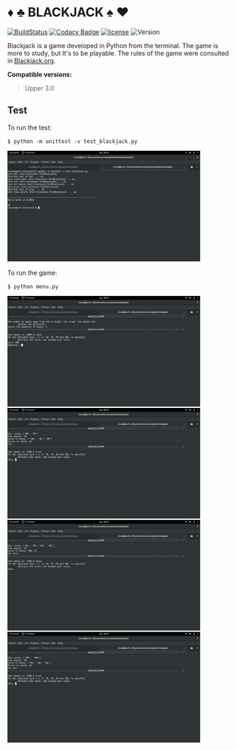 ♦ ♣ BLACKJACK ♠ ♥
=================

[![BuildStatus](https://travis-ci.org/Bhyan/blackjack.svg?branch=master)](https://travis-ci.org/Bhyan/blackjack) 
[![Codacy Badge](https://api.codacy.com/project/badge/Grade/63cea6dddf0249f299551f835935961a)](https://www.codacy.com/app/bhyanbrito-github/blackjack?utm_source=github.com&utm_medium=referral&utm_content=Bhyan/blackjack&utm_campaign=badger) 
[![license](https://img.shields.io/github/license/mashape/apistatus.svg)]()
![Version](https://img.shields.io/badge/version-beta-orange.svg)

Blackjack is a game developed in Python from the terminal. The game is more to study, but It's to be playable.
The rules of the game were consulted in [Blackjack.org](http://www.blackjack.org/blackjack-rules/).

**Compatible versions:**
  > Upper 3.0

Test
----

To run the test:
```
$ python -m unittest -v test_blackjack.py
```
<img src="https://github.com/Bhyan/blackjack/blob/master/screenshot/screenshot_test.png" alt="screenshot_test" width="435" height="250">

To run the game:
```
$ python menu.py
```
<img src="https://github.com/Bhyan/blackjack/blob/master/screenshot/screenshot_01.png" alt="screenshot_01" width="435" height="250"><img src="https://github.com/Bhyan/blackjack/blob/master/screenshot/screenshot_02.png" alt="screenshot_02" width="435" height="250">
<img src="https://github.com/Bhyan/blackjack/blob/master/screenshot/screenshot_03.png" alt="screenshot_03" width="435" height="250"><img src="https://github.com/Bhyan/blackjack/blob/master/screenshot/screenshot_04.png" alt="screenshot_04" width="435" height="250">
